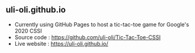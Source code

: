 ## uli-oli.github.io
* Currently using GitHub Pages to host a tic-tac-toe game for Google's 2020 CSSI
* Source code : https://github.com/uli-oli/Tic-Tac-Toe-CSSI
* Live website : https://uli-oli.github.io/
